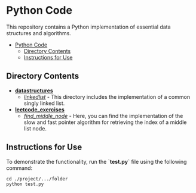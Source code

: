 # Python Code

This repository contains a Python implementation of essential data structures and algorithms.

- [Python Code](#python-code)
  - [Directory Contents](#directory-contents)
  - [Instructions for Use](#instructions-for-use)

## Directory Contents
- [**datastructures**](./datastructures/)
  - [*linkedlist*](./datastructures/linkedlist/) - This directory includes the
  implementation of a common singly linked list.
- [**leetcode_exercises**](./leetcode_exercises/)
  - [*find_middle_node*](./leetcode_exercises/find_middle_node/) - Here, you can
  find the implementation of the slow and fast pointer algorithm for retrieving
  the index of a middle list node.

## Instructions for Use
To demonstrate the functionality, run the **\`test.py\`** file using the following
command:
```shell
cd ./project/.../folder
python test.py
```